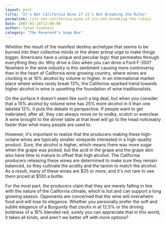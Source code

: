 ```yaml
---
layout: post
title: "It's Not California Wine if it's Not Breaking the Rules"
permalink: /its-not-california-wine-if-its-not-breaking-the-rules/
date: 2007-03-16T13:00:00
author: Tynan Szvetecz
category: "The Reverend's Soap Box"
---
```


Whether the result of the manifest destiny archetype that seems to be burned into their collective minds or the sheer primal urge to make things bigger, Americans have a unique and peculiar logic that permeates through everything they do: Why drive a Geo when you can drive a Ford F-350? Nowhere in the wine industry is this sentiment causing more controversy than in the heart of California wine growing country, where wines are clocking in at 16% alcohol by volume or higher. In an international market place where wines rarely break 13%, the California-sparked trend towards higher alcohol in wine is upsetting the foundation of wine traditionalists.

On the surface it doesn't seem like such a big deal, but when you consider that a 15% alcohol by volume wine has 25% more alcohol in it than one labeled 12%, it puts the debate in perspective. If people want to get inebriated, after all, they can always move on to vodka, scotch or everclear. A wine brought to the dinner table at that level will go to the head noticeably faster than what many people are used to.

However, it's important to realize that the producers making these high-octane wines are typically smaller vineyards interested in a high-quality product. Sure, the alcohol is higher, which means there was more sugar when the grape was picked, but the acid in the grape and the grape skin also have time to mature to offset that high alcohol. The California producers releasing these wines are determined to make sure they remain balanced, so they cultivate the acidity and the tannin to match the alcohol. As a result, many of these wines are $25 or more, and it's not rare to see them priced at $100 a bottle.

For the most part, the producers claim that they are merely falling in line with the nature of the California climate, which is hot and can support a long growing season. Opponents are concerned that the wine will overwhelm food and will lose its elegance. Whether you personally prefer the soft and subtle elegance of a Burgundy that clocks in at 12.5% or the driving boldness of a 16% blended red, surely you can appreciate that in this world, it takes all kinds, and aren't we better off with more options?
